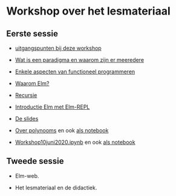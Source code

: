 # Workshop over het lesmateriaal

## Eerste sessie

+ [uitgangspunten bij deze workshop](uitgangspunten)

+ [Wat is een paradigma en waarom zijn er meeredere](paradigma)

+ [Enkele aspecten van functioneel programmeren](funcprog)

+ [Waarom Elm?](waaromelm)

+ [Recursie](recursie)

+ [Introductie Elm met Elm-REPL](introelmrepl)

+ [De slides](nascholing-programming-paradigms.pdf)

+ [Over polynooms](Polynoom-workshop.pdf)
en ook [als notebook](Polynoom-workshop.ipynb)

+ [Workshop10juni2020.ipynb](Workshop10juni2020.pdf)
en ook [als notebook](Workshop10juni2020.ipynb)



## Tweede sessie

+ Elm-web.

+ Het lesmateriaal en de didactiek.
